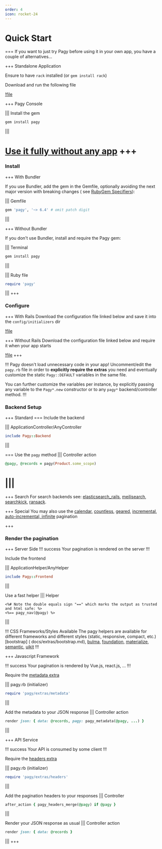 ```yaml
---
order: 4
icon: rocket-24
---
```


# Quick Start

=== If you want to just try Pagy before using it in your own app, you have a couple of alternatives...

+++ Standalone Application

Ensure to have `rack` installed (or `gem install rack`)

Download and run the following file

[!file](apps/pagy_standalone_app.ru)

+++ Pagy Console

||| Install the gem

```sh
gem install pagy
```

|||

[Use it fully without any app](docs/api/console.md)
+++
===

### Install

+++ With Bundler

If you use Bundler, add the gem in the Gemfile, optionally avoiding the next major version with breaking changes (
see [RubyGem Specifiers](http://guides.rubygems.org/patterns/#pessimistic-version-constraint)):

||| Gemfile

```ruby   
gem 'pagy', '~> 6.4' # omit patch digit
```

|||

+++ Without Bundler

If you don't use Bundler, install and require the Pagy gem:

||| Terminal

```bash
gem install pagy
```

|||

||| Ruby file

```ruby
require 'pagy'
```

|||
+++

### Configure

+++ With Rails
Download the configuration file linked below and save it into the `config/initializers` dir

[!file](lib/config/pagy.rb)

+++ Without Rails
Download the configuration file linked below and require it when your app starts

[!file](lib/config/pagy.rb)
+++

!!! Pagy doesn't load unnecessary code in your app!
Uncomment/edit the `pagy.rb` file in order to **explicitly require the extras** you need and eventually customize the
static `Pagy::DEFAULT` variables in the same file.

You can further customize the variables per instance, by explicitly passing any variable to the `Pagy*.new` constructor or to
any `pagy*` backend/controller method.
!!!

### Backend Setup

+++ Standard
=== Include the backend

||| ApplicationController/AnyController

```ruby
include Pagy::Backend
```

|||

=== Use the `pagy` method
||| Controller action

```ruby
@pagy, @records = pagy(Product.some_scope)
```

|||
===

+++ Search
For search backends
see: [elasticsearch_rails](/docs/extras/elasticsearch_rails), [meilisearch](/docs/extras/meilisearch), [searchkick](/docs/extras/searchkick), [ransack](/docs/how-to/#paginate-ransack-results).

+++ Special
You may also use
the [calendar](/docs/extras/calendar), [countless](/docs/extras/countless), [geared](/docs/extras/gearbox), [incremental, auto-incremental, infinite](/docs/extras/support)
pagination

+++

### Render the pagination

+++ Server Side
!!! success
Your pagination is rendered on the server
!!!

Include the frontend

||| ApplicationHelper/AnyHelper

```ruby
include Pagy::Frontend
```

|||

Use a fast helper
||| Helper

```erb
<%# Note the double equals sign "==" which marks the output as trusted and html safe: %>
<%== pagy_nav(@pagy) %>
```

|||

!!! CSS Frameworks/Styles Available
The pagy helpers are available for different frameworks and different styles (static, responsive, compact, etc.) [bootstrap]
(
docs/extras/bootstrap.md), [bulma](docs/extras/bulma.md), [foundation](docs/extras/foundation.md), [materialize](docs/extras/materialize.md), [semantic](docs/extras/semantic.md), [uikit](docs/extras/uikit.md)
!!!

+++ Javascript Framework

!!! success
Your pagination is rendered by Vue.js, react.js, ...
!!!

Require the [metadata extra](docs/extras/metadata.md)

||| pagy.rb (initializer)

```ruby
require 'pagy/extras/metadata'
```

|||

Add the metadata to your JSON response
||| Controller action

```ruby
render json: { data: @records, pagy: pagy_metadata(@pagy, ...) }
```

|||

+++ API Service

!!! success
Your API is consumed by some client
!!!

Require the [headers extra](docs/extras/headers.md)

||| pagy.rb (initializer)

```ruby
require 'pagy/extras/headers'
```

|||

Add the pagination headers to your responses
||| Controller

 ```ruby
 after_action { pagy_headers_merge(@pagy) if @pagy }
 ```

|||

Render your JSON response as usual
||| Controller action

 ```ruby
 render json: { data: @records }
 ```

|||
+++
